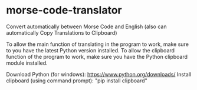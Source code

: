 # morse-code-translator
Convert automatically between Morse Code and English (also can automatically Copy Translations to Clipboard)


To allow the main function of translating in the program to work, make sure to you have the latest Python version installed.
To allow the clipboard function of the program to work, make sure you have the Python clipboard module installed.

Download Python (for windows): https://www.python.org/downloads/
Install clipboard (using command prompt): "pip install clipboard"
